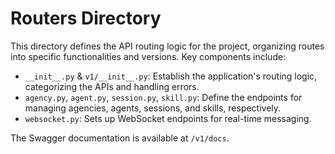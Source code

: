 # Routers Directory

This directory defines the API routing logic for the project, organizing routes into specific functionalities
and versions. Key components include:

- `__init__.py` & `v1/__init__.py`: Establish the application's routing logic, categorizing the APIs and handling errors.
- `agency.py`, `agent.py`, `session.py`, `skill.py`: Define the endpoints for managing agencies, agents,
sessions, and skills, respectively.
- `websocket.py`: Sets up WebSocket endpoints for real-time messaging.

The Swagger documentation is available at `/v1/docs`.
